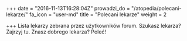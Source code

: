 +++
date = "2016-11-13T16:28:04Z"
prowadzi_do = "/atopedia/polecani-lekarze/"
fa_icon = "user-md"
title = "Polecani lekarze"
weight = 2

+++
Lista lekarzy zebrana przez użytkowników forum. Szukasz lekarza?  Zajrzyj tu.
Znasz dobrego lekarza? Poleć!
